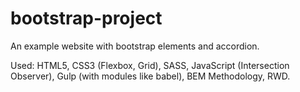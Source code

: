 # bootstrap-project

An example website with bootstrap elements and accordion.

Used: HTML5, CSS3 (Flexbox, Grid), SASS, JavaScript (Intersection Observer), Gulp (with modules like babel), BEM Methodology, RWD.